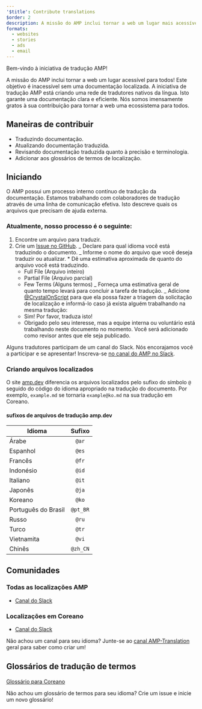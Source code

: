 ```yaml
---
'$title': Contribute translations
$order: 2
description: A missão do AMP inclui tornar a web um lugar mais acessível para todos, e não podemos atingir esse objetivo sem uma documentação localizada. A tradução da documentação AMP é um processo essencial que ajuda no sucesso e na saúde da comunidade AMP.
formats:
  - websites
  - stories
  - ads
  - email
---
```


Bem-vindo à iniciativa de tradução AMP!

A missão do AMP inclui tornar a web um lugar acessível para todos! Este objetivo é inacessível sem uma documentação localizada. A iniciativa de tradução AMP está criando uma rede de tradutores nativos da língua. Isto garante uma documentação clara e eficiente. Nós somos imensamente gratos à sua contribuição para tornar a web uma ecossistema para todos.

## Maneiras de contribuir

- Traduzindo documentação.
- Atualizando documentação traduzida.
- Revisando documentação traduzida quanto à precisão e terminologia.
- Adicionar aos glossários de termos de localização.

## Iniciando

O AMP possui um processo interno contínuo de tradução da documentação. Estamos trabalhando com colaboradores de tradução através de uma linha de comunicação efetiva. Isto descreve quais os arquivos que precisam de ajuda externa.

### Atualmente, nosso processo é o seguinte:

1. Encontre um arquivo para traduzir.
2. Crie um [Issue no GitHub](https://github.com/ampproject/docs/issues/new). _ Declare para qual idioma você está traduzindo o documento. _ Informe o nome do arquivo que você deseja traduzir ou atualizar. \* Dê uma estimativa aproximada de quanto do arquivo você está traduzindo.
   - Full File (Arquivo inteiro)
   - Partial File (Arquivo parcial)
   - Few Terms (Alguns termos) _ Forneça uma estimativa geral de quanto tempo levará para concluir a tarefa de tradução. _ Adicione [@CrystalOnScript](https://github.com/CrystalOnScript) para que ela possa fazer a triagem da solicitação de localização e informá-lo caso já exista alguém trabalhando na mesma tradução:
   - Sim! Por favor, traduza isto!
   - Obrigado pelo seu interesse, mas a equipe interna ou voluntário está trabalhando neste documento no momento. Você será adicionado como revisor antes que ele seja publicado.

Alguns tradutores participam de um canal do Slack. Nós encorajamos você a participar e se apresentar! Inscreva-se [no canal do AMP no Slack](https://docs.google.com/forms/d/e/1FAIpQLSd83J2IZA6cdR6jPwABGsJE8YL4pkypAbKMGgUZZriU7Qu6Tg/viewform?fbzx=4406980310789882877).

### Criando arquivos localizados

O site [amp.dev](https://amp.dev/) diferencia os arquivos localizados pelo sufixo do símbolo `@` seguido do código do idioma apropriado na tradução do documento. Por exemplo, `example.md` se tornaria `example@ko.md` na sua tradução em Coreano.

#### sufixos de arquivos de tradução amp.dev

| Idioma              |  Sufixo  |
| ------------------- | :------: |
| Árabe               |  `@ar`   |
| Espanhol            |  `@es`   |
| Francês             |  `@fr`   |
| Indonésio           |  `@id`   |
| Italiano            |  `@it`   |
| Japonês             |  `@ja`   |
| Koreano             |  `@ko`   |
| Português do Brasil | `@pt_BR` |
| Russo               |  `@ru`   |
| Turco               |  `@tr`   |
| Vietnamita          |  `@vi`   |
| Chinês              | `@zh_CN` |

## Comunidades

### Todas as localizações AMP

- [Canal do Slack](https://amphtml.slack.com/messages/CCVMH4ZMF)

### Localizações em Coreano

- [Canal do Slack](https://amphtml.slack.com/messages/CCR8RFVUH)

Não achou um canal para seu idioma? Junte-se ao [canal AMP-Translation](https://amphtml.slack.com/messages/CCVMH4ZMF/details/) geral para saber como criar um!

## Glossários de tradução de termos

####

[Glossário para Coreano](https://github.com/ampproject/docs/blob/master/glossaries/KOREAN.md)

Não achou um glossário de termos para seu idioma? Crie um issue e inicie um novo glossário!
